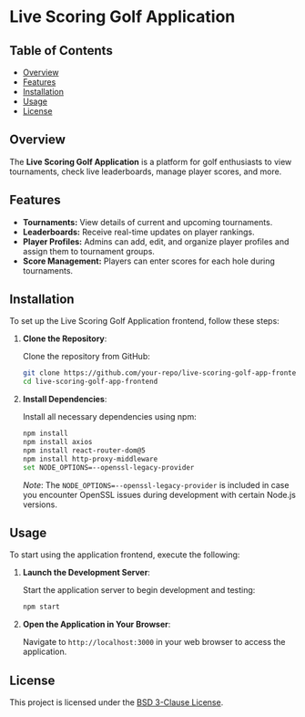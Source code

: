 # Live Scoring Golf Application

## Table of Contents
- [Overview](#overview)
- [Features](#features)
- [Installation](#installation)
- [Usage](#usage)
- [License](#license)





## Overview






The **Live Scoring Golf Application** is a platform for golf enthusiasts to view tournaments, check live leaderboards, manage player scores, and more.

## Features

- **Tournaments:** View details of current and upcoming tournaments.
- **Leaderboards:** Receive real-time updates on player rankings.
- **Player Profiles:** Admins can add, edit, and organize player profiles and assign them to tournament groups.
- **Score Management:** Players can enter scores for each hole during tournaments.

## Installation

To set up the Live Scoring Golf Application frontend, follow these steps:

1. **Clone the Repository**:

   Clone the repository from GitHub:

   ```bash
   git clone https://github.com/your-repo/live-scoring-golf-app-frontend.git
   cd live-scoring-golf-app-frontend
   ```

2. **Install Dependencies**:

   Install all necessary dependencies using npm:

   ```bash
   npm install
   npm install axios
   npm install react-router-dom@5
   npm install http-proxy-middleware
   set NODE_OPTIONS=--openssl-legacy-provider
   ```

   *Note*: The `NODE_OPTIONS=--openssl-legacy-provider` is included in case you encounter OpenSSL issues during development with certain Node.js versions.

## Usage

To start using the application frontend, execute the following:

1. **Launch the Development Server**:

   Start the application server to begin development and testing:

   ```bash
   npm start
   ```

2. **Open the Application in Your Browser**:

   Navigate to `http://localhost:3000` in your web browser to access the application.

## License

This project is licensed under the [BSD 3-Clause License](LICENSE).